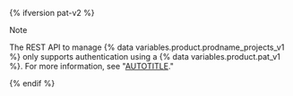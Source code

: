 {% ifversion pat-v2 %}

> [!NOTE]
> The REST API to manage {% data variables.product.prodname_projects_v1 %} only supports authentication using a {% data variables.product.pat_v1 %}. For more information, see "[AUTOTITLE](/authentication/keeping-your-account-and-data-secure/creating-a-personal-access-token)."

{% endif %}
